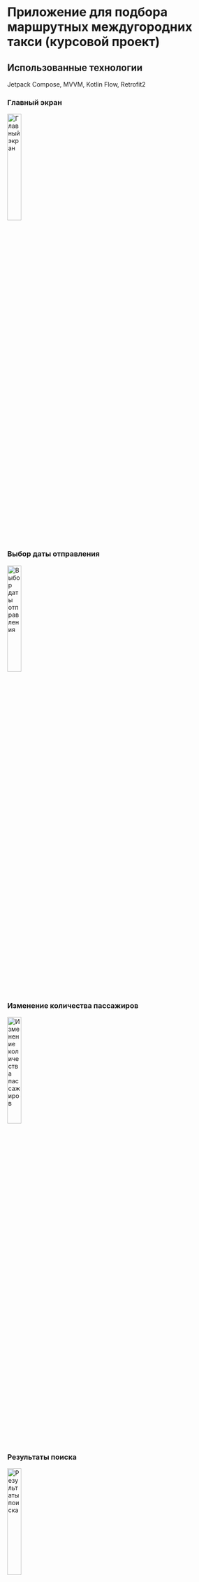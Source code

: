 # Приложение для подбора маршрутных междугородних такси (курсовой проект)

## Использованные технологии
Jetpack Compose, MVVM, Kotlin Flow, Retrofit2 

### Главный экран
<img src="https://imgur.com/aK8Upv6.png" alt="Главный экран" width="25%" height="25%">

### Выбор даты отправления
<img src="https://imgur.com/AxB0UM2.png" alt="Выбор даты отправления" width="25%" height="25%">

### Изменение количества пассажиров
<img src="https://imgur.com/eK43TLj.png" alt="Изменение количества пассажиров" width="25%" height="25%">

### Результаты поиска
<img src="https://imgur.com/TrSQzN6.png" alt="Результаты поиска" width="25%" height="25%">

### Выбор места посадки/высадки
<img src="https://imgur.com/T8OGPdd.png" alt="Выбор места посадки/высадки" width="25%" height="25%">

### Оформление заказа
<img src="https://imgur.com/XxPaNdw.png" alt="Оформление заказа" width="25%" height="25%">

### Архив и будущие поездки
<img src="https://imgur.com/nShfSy6.png" alt="Архив и будущие поездки" width="25%" height="25%">

## Светлая тема

### Настройки профиля
<img src="https://imgur.com/KitVbX8.png" alt="Настройки профиля" width="25%" height="25%">

### Вход
<img src="https://imgur.com/nJOxdRn.png" alt="Вход" width="25%" height="25%">

